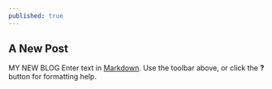 ```yaml
---
published: true
---
```

## A New Post
MY NEW BLOG
Enter text in [Markdown](http://daringfireball.net/projects/markdown/). Use the toolbar above, or click the **?** button for formatting help.
